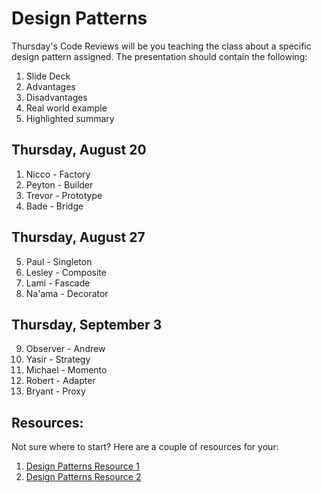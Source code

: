 # Design Patterns

Thursday's Code Reviews will be you teaching the class about a specific design pattern assigned. The presentation should contain the following:
1. Slide Deck 
2. Advantages
3. Disadvantages
4. Real world example
5. Highlighted summary

## Thursday, August 20

1. Nicco - Factory
2. Peyton - Builder
3. Trevor - Prototype
4. Bade - Bridge

## Thursday, August 27

5. Paul - Singleton
6. Lesley - Composite
7. Lami - Fascade
8. Na'ama - Decorator

## Thursday, September 3

9. Observer - Andrew
10. Yasir - Strategy
11. Michael - Momento
12. Robert - Adapter
13. Bryant - Proxy


## Resources:
Not sure where to start? Here are a couple of resources for your:

1. [Design Patterns Resource 1](https://exceptionnotfound.net/introducing-the-daily-design-pattern/)
1. [Design Patterns Resource 2](https://www.dofactory.com/net/design-patterns)

